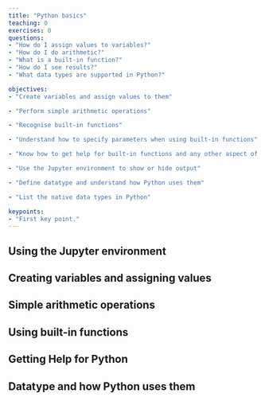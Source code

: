 ```yaml
---
title: "Python basics"
teaching: 0
exercises: 0
questions:
- "How do I assign values to variables?"
- "How do I do arithmetic?"
- "What is a built-in function?"
- "How do I see results?"
- "What data types are supported in Python?"

objectives:
- "Create variables and assign values to them"

- "Perform simple arithmetic operations"

- "Recognise built-in functions"

- "Understand how to specify parameters when using built-in functions"

- "Know how to get help for built-in functions and any other aspect of the Python language"

- "Use the Jupyter environment to show or hide output"

- "Define datatype and understand how Python uses them"

- "List the native data types in Python"

keypoints:
- "First key point."
---
```


## Using the Jupyter environment

## Creating variables and assigning values

## Simple arithmetic operations

## Using built-in functions

## Getting Help for Python

## Datatype and how Python uses them
